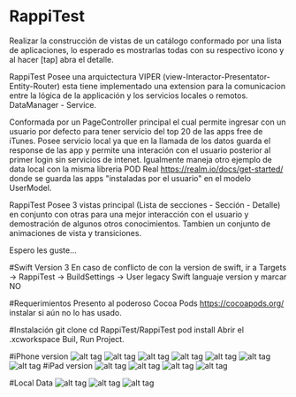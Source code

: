# RappiTest
Realizar la construcción de vistas de un catálogo conformado por una lista de aplicaciones, lo esperado es mostrarlas todas con su respectivo icono y al hacer [tap] abra el detalle.

RappiTest Posee una arquictectura VIPER (view-Interactor-Presentator-Entity-Router) esta tiene implementado una extension para la comunicacion entre la lógica de la applicación y los servicios locales o remotos. DataManager - Service.

Conformada por un PageController principal el cual permite ingresar con un usuario por defecto para tener servicio del top 20 de las apps free de iTunes. Posee servicio local ya que en la llamada de los datos guarda el response de las app y permite una interación con el usuario posterior al primer login sin servicios de intenet. Igualmente maneja otro ejemplo de data local con la misma libreria POD Real https://realm.io/docs/get-started/ donde se guarda las apps "instaladas por el usuario" en el modelo UserModel.

RappiTest Posee 3 vistas principal (Lista de secciones - Sección - Detalle) en conjunto con otras para una mejor interacción con el usuario y demostración de algunos otros conocimientos. Tambien un conjunto de animaciones de vista y transiciones.

Espero les guste...

#Swift Version 3
En caso de conflicto de con la version de swift, ir a Targets -> RappiTest -> BuildSettings -> User legacy Swift languaje version y marcar NO

#Requerimientos
Presento al poderoso Cocoa Pods https://cocoapods.org/ instalar si aún no lo has usado.

#Instalación
git clone 
cd RappiTest/RappiTest
pod install
Abrir el .xcworkspace
Buil, Run Project.

#iPhone version
![alt tag](https://github.com/jyfercolina/RappiImages/blob/master/RappiTestCapture/Screen%20Shot%202017-01-17%20at%209.24.51%20AM.png) ![alt tag](https://github.com/jyfercolina/RappiImages/blob/master/RappiTestCapture/Screen%20Shot%202017-01-17%20at%209.24.56%20AM.png)
![alt tag](https://github.com/jyfercolina/RappiImages/blob/master/RappiTestCapture/Screen%20Shot%202017-01-17%20at%2010.45.44%20AM.png) ![alt tag](https://github.com/jyfercolina/RappiImages/blob/master/RappiTestCapture/Screen%20Shot%202017-01-17%20at%209.24.00%20AM.png)
![alt tag](https://github.com/jyfercolina/RappiImages/blob/master/RappiTestCapture/Screen%20Shot%202017-01-17%20at%209.24.13%20AM.png) ![alt tag](https://github.com/jyfercolina/RappiImages/blob/master/RappiTestCapture/Screen%20Shot%202017-01-17%20at%2010.46.38%20AM.png)
![alt tag](https://github.com/jyfercolina/RappiImages/blob/master/RappiTestCapture/Screen%20Shot%202017-01-17%20at%209.23.48%20AM.png)
#iPad version
![alt tag](https://github.com/jyfercolina/RappiImages/blob/master/RappiTestCapture/Screen%20Shot%202017-01-17%20at%208.52.13%20AM.png) ![alt tag](https://github.com/jyfercolina/RappiImages/blob/master/RappiTestCapture/Screen%20Shot%202017-01-17%20at%208.43.24%20AM.png)
![alt tag](https://github.com/jyfercolina/RappiImages/blob/master/RappiTestCapture/Screen%20Shot%202017-01-17%20at%208.42.18%20AM.png) ![alt tag](https://github.com/jyfercolina/RappiImages/blob/master/RappiTestCapture/Screen%20Shot%202017-01-17%20at%208.43.01%20AM.png)


#Local Data
![alt tag](https://github.com/jyfercolina/RappiImages/blob/master/RappiTestCapture/Screen%20Shot%202017-01-17%20at%207.52.01%20AM.png) ![alt tag](https://github.com/jyfercolina/RappiImages/blob/master/RappiTestCapture/Screen%20Shot%202017-01-17%20at%2010.45.56%20AM.png)
![alt tag](https://github.com/jyfercolina/RappiImages/blob/master/RappiTestCapture/Screen%20Shot%202017-01-17%20at%209.23.48%20AM.png) 


